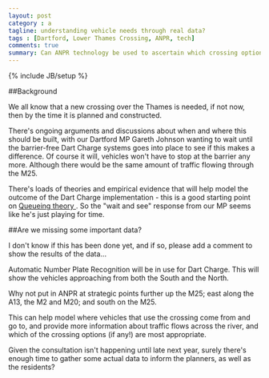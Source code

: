 ```yaml
---
layout: post
category : a
tagline: understanding vehicle needs through real data?
tags : [Dartford, Lower Thames Crossing, ANPR, tech]
comments: true
summary: Can ANPR technology be used to ascertain which crossing option would be best for vehicles?
---
```


{% include JB/setup %}

##Background

We all know that a new crossing over the Thames is needed, if not now, then by the time it is planned and constructed.

There's ongoing arguments and discussions about when and where this should be built, with our Dartford MP Gareth Johnson wanting to wait until the barrier-free Dart Charge systems goes into place to see if this makes a difference.  Of course it will, vehicles won't have to stop at the barrier any more.  Although there would be the same amount of traffic flowing through the M25.

There's loads of theories and empirical evidence that will help model the outcome of the Dart Charge implementation - this is a good starting point on [Queueing theory ](http://en.wikipedia.org/wiki/Queueing_theory ). So the "wait and see" response from our MP seems like he's just playing for time.

##Are we missing some important data?

I don't know if this has been done yet, and if so, please add a comment to show the results of the data...

Automatic Number Plate Recognition will be in use for Dart Charge.  This will show the vehicles approaching from both the South and the North.

Why not put in ANPR at strategic points further up the M25; east along the A13, the M2 and M20; and south on the M25.

This can help model where vehicles that use the crossing come from and go to, and provide more information about traffic flows across the river, and which of the crossing options (if any!) are most appropriate.

Given the consultation isn't happening until late next year, surely there's enough time to gather some actual data to inform the planners, as well as the residents?